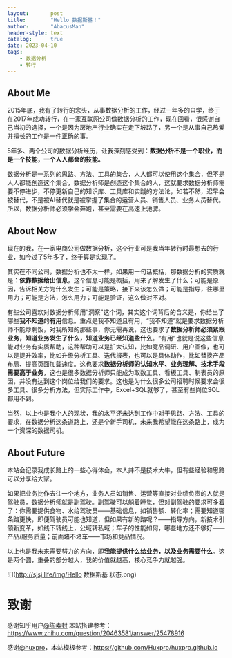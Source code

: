 ```yaml
---
layout:       post
title:        "Hello 数据斯基！"
author:       "AbacusMan"
header-style: text
catalog:      true
date: 2023-04-10
tags:
    - 数据分析
    - 转行
---
```

## About Me

2015年底，我有了转行的念头，从事数据分析的工作，经过一年多的自学，终于在2017年成功转行，在一家互联网公司做数据分析的工作，现在回看，很感谢自己当初的选择，一个是因为房地产行业确实在走下坡路了，另一个是从事自己热爱并擅长的工作是一件正确的事。

5年多、两个公司的数据分析经历，让我深刻感受到：**数据分析不是一个职业，而是一个技能，一个人人都会的技能。**

数据分析是一系列的思路、方法、工具的集合，人人都可以使用这个集合，但不是人人都能创造这个集合，数据分析师是创造这个集合的人，这就要求数据分析师需要不停进步，不停更新自己的知识库、工具库和实践的方法论，如若不然，迟早会被替代，不是被AI替代就是被掌握了集合的运营人员、销售人员、业务人员替代。所以，数据分析师必须学会奔跑，甚至需要在高速上驰骋。

## About Now

现在的我，在一家电商公司做数据分析，这个行业可是我当年转行时最想去的行业，如今过了5年多了，终于算是实现了。

其实在不同公司，数据分析也不太一样，如果用一句话概括，那数据分析的实质就是：**依靠数据给出信息**，这个信息可能是概括，用来了解发生了什么；可能是原因，告诉相关方为什么发生；可能是策略，接下来该怎么做；可能是指导，往哪里用力；可能是方法，怎么用力；可能是验证，这么做对不对。

有些公司喜欢对数据分析师用“洞察"这个词，其实这个词背后的含义是，你给出了哪些**我不知道**的**有用**信息。重点是我不知道且有用，“我不知道”就是要求数据分析师不能炒剩饭，对我所知的那些事，你无需再说，这也要求了**数据分析师必须紧跟业务，知道业务发生了什么，知道业务已经知道些什么**。“有用”也就是说这些信息能对业务有实质帮助，这种帮助可以是扩大认知，比如竞品调研、用户画像，也可以是提升效率，比如升级分析工具、迭代报表，也可以是具体动作，比如替换产品布局、提高页面加载速度。这也要求**数据分析师的认知水平、业务理解、技术手段需要高于业务**，这也是很多数据分析师只能成为取数工具、看板工具、制表员的原因，并没有达到这个岗位给我们的要求。这也是为什么很多公司招聘时候要求会很多工具、很多分析方法，但实际工作中，Excel+SQL就够了，甚至有些岗位SQL都用不到。

当然，以上也是我个人的现状，我的水平还未达到工作中对于思路、方法、工具的要求，在数据分析这条道路上，还是个新手司机，未来我希望能在这条路上，成为一个资深的数据司机。

## About Future

本站会记录我成长路上的一些心得体会，本人并不是技术大牛，但有些经验和思路可以分享给大家。

如果把业务比作去往一个地方，业务人员如销售、运营等直接对业绩负责的人就是驾驶员，数据分析师就是副驾驶。副驾驶可以躺着睡觉，但对副驾驶的要求可多着了：你需要提供食物、水给驾驶员——基础信息，如销售额、转化率；需要知道哪条路更快，即便驾驶员可能也知道，但如果有新的路呢？——指导方向，新技术引领新变革，如线下转线上，公域转私域；车子的性能如何，哪些地方还不够好——产品/服务质量；前面堵不堵车——市场和竞品情况。

以上也是我未来需要努力的方向，即**我能提供什么给业务，以及业务需要什么**。这是两个圆，重叠的部分越大，我的价值就越高，核心竞争力就越强。

![](http://sjsj.life/img/Hello 数据斯基 状态.png)

# 致谢

感谢知乎用户[@陈素封](https://www.zhihu.com/people/Feat) 本站搭建参考：https://www.zhihu.com/question/20463581/answer/25478916

感谢[@huxpro](https://huangxuan.me/about/)，本站模板参考：https://github.com/Huxpro/huxpro.github.io
